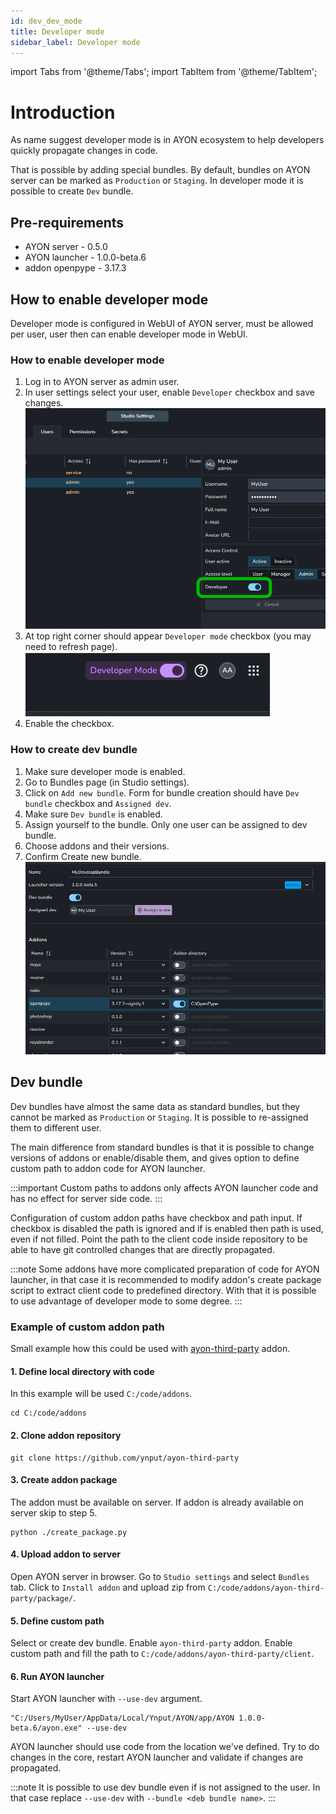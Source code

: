 ```yaml
---
id: dev_dev_mode
title: Developer mode
sidebar_label: Developer mode
---
```


import Tabs from '@theme/Tabs';
import TabItem from '@theme/TabItem';

# Introduction
As name suggest developer mode is in AYON ecosystem to help developers quickly propagate changes in code.

That is possible by adding special bundles. By default, bundles on AYON server can be marked as `Production` or `Staging`. In developer mode it is possible to create `Dev` bundle.

## Pre-requirements
- AYON server - 0.5.0
- AYON launcher - 1.0.0-beta.6
- addon openpype - 3.17.3

## How to enable developer mode
Developer mode is configured in WebUI of AYON server, must be allowed per user, user then can enable developer mode in WebUI.

### How to enable developer mode
1. Log in to AYON server as admin user.
2. In user settings select your user, enable `Developer` checkbox and save changes.
   ![dev_user_settings](assets/ayon_user_developer.png)
3. At top right corner should appear `Developer mode` checkbox (you may need to refresh page).
   ![dev_user_settings](assets/ayon_developer_mode.png)
4. Enable the checkbox.

### How to create dev bundle
1. Make sure developer mode is enabled.
2. Go to Bundles page (in Studio settings).
3. Click on `Add new bundle`. Form for bundle creation should have `Dev bundle` checkbox and `Assigned dev`.
4. Make sure `Dev bundle` is enabled.
5. Assign yourself to the bundle. Only one user can be assigned to dev bundle.
6. Choose addons and their versions.
7. Confirm Create new bundle.
   ![dev_user_settings](assets/ayon_develop_bundle.png)


## Dev bundle
Dev bundles have almost the same data as standard bundles, but they cannot be marked as `Production` or `Staging`. It is possible to re-assigned them to different user.

The main difference from standard bundles is that it is possible to change versions of addons or enable/disable them, and gives option to define custom path to addon code for AYON launcher.

:::important
Custom paths to addons only affects AYON launcher code and has no effect for server side code.
:::

Configuration of custom addon paths have checkbox and path input. If checkbox is disabled the path is ignored and if is enabled then path is used, even if not filled. Point the path to the client code inside repository to be able to have git controlled changes that are directly propagated.

:::note
Some addons have more complicated preparation of code for AYON launcher, in that case it is recommended to modify addon's create package script to extract client code to predefined directory. With that it is possible to use advantage of developer mode to some degree.
:::

### Example of custom addon path
Small example how this could be used with [ayon-third-party](https://github.com/ynput/ayon-third-party) addon.

#### 1. Define local directory with code
In this example will be used `C:/code/addons`.
```shell
cd C:/code/addons
```

#### 2. Clone addon repository
```shell
git clone https://github.com/ynput/ayon-third-party
```

#### 3. Create addon package
The addon must be available on server. If addon is already available on server skip to step 5.
```shell
python ./create_package.py
```

#### 4. Upload addon to server
Open AYON server in browser. Go to `Studio settings` and select `Bundles` tab. Click to `Install addon` and upload zip from `C:/code/addons/ayon-third-party/package/`. 

#### 5. Define custom path
Select or create dev bundle. Enable `ayon-third-party` addon. Enable custom path and fill the path to `C:/code/addons/ayon-third-party/client`.

#### 6. Run AYON launcher
Start AYON launcher with `--use-dev` argument.
```shell
"C:/Users/MyUser/AppData/Local/Ynput/AYON/app/AYON 1.0.0-beta.6/ayon.exe" --use-dev
```

AYON launcher should use code from the location we've defined. Try to do changes in the core, restart AYON launcher and validate if changes are propagated.

:::note
It is possible to use dev bundle even if is not assigned to the user. In that case replace `--use-dev` with `--bundle <deb bundle name>`.
:::